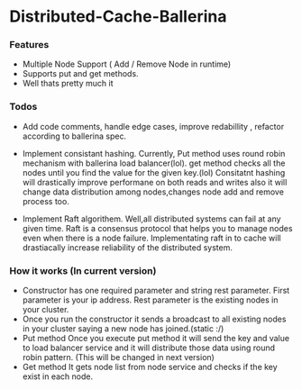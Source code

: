 # Distributed-Cache-Ballerina

### Features

- Multiple Node Support ( Add / Remove Node in runtime)
- Supports put and get methods.
- Well  thats pretty much it

### Todos

- Add code comments, handle edge cases, improve redabillity , refactor according to ballerina spec.

- Implement consistant hashing.
	Currently, 
	Put method uses round robin mechanism with ballerina load balancer(lol).
	get method checks all the nodes until you find the value for the given key.(lol)
	Consitatnt hashing will drastically improve performane on both reads and writes also it will change data distribution among nodes,changes node add and remove process too.

- Implement Raft algorithem.
	Well,all distributed systems can fail at any given time. Raft is a consensus protocol that helps you to manage  nodes  even when there is a node failure. Implementating raft in to cache will drastiacally increase reliability of the distributed system.

### How it works (In current version)
- Constructor has one required parameter and string rest parameter.
First parameter is your ip address. Rest parameter is the existing nodes in your cluster.
- Once you run the constructor it sends a broadcast to all existing nodes in your cluster saying a new node has joined.(static :/)
- Put method
	Once you execute put method it will send the key and value to load balancer service and it will distribute those data using round robin pattern. (This will be changed in next version)
- Get method
	It gets node list from node service and checks if the key exist in each node.




